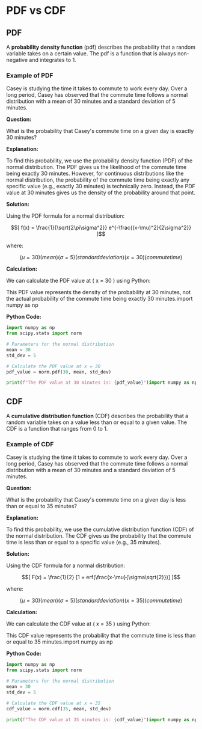 # PDF vs CDF

## PDF

A **probability density function** (pdf) describes the probability that a random variable takes on a certain value. The pdf is a function that is always non-negative and integrates to 1.

### Example of PDF

Casey is studying the time it takes to commute to work every day. Over a long period, Casey has observed that the commute time follows a normal distribution with a mean of 30 minutes and a standard deviation of 5 minutes.

**Question:**

  What is the probability that Casey's commute time on a given day is exactly 30 minutes?

**Explanation:**

  To find this probability, we use the probability density function (PDF) of the normal distribution. The PDF gives us the likelihood of the commute time being exactly 30 minutes. However, for continuous distributions like the normal distribution, the probability of the commute time being exactly any specific value (e.g., exactly 30 minutes) is technically zero. Instead, the PDF value at 30 minutes gives us the density of the probability around that point.

**Solution:**

  Using the PDF formula for a normal distribution:

  ```math
  [ f(x) = \frac{1}{\sqrt{2\pi\sigma^2}} e^{-\frac{(x-\mu)^2}{2\sigma^2}} ]
  ```

  where:

  ```math
  ( \mu = 30 ) (mean)
  ( \sigma = 5 ) (standard deviation)
  ( x = 30 ) (commute time)
  ```

**Calculation:**

  We can calculate the PDF value at ( x = 30 ) using Python:

  This PDF value represents the density of the probability at 30 minutes, not the actual probability of the commute time being exactly 30 minutes.import numpy as np

**Python Code:**

  ```python
  import numpy as np
  from scipy.stats import norm

  # Parameters for the normal distribution
  mean = 30
  std_dev = 5

  # Calculate the PDF value at x = 30
  pdf_value = norm.pdf(30, mean, std_dev)

  print(f"The PDF value at 30 minutes is: {pdf_value}")import numpy as np
  ```

## CDF

A **cumulative distribution function** (CDF) describes the probability that a random variable takes on a value less than or equal to a given value. The CDF is a function that ranges from 0 to 1.

### Example of CDF

Casey is studying the time it takes to commute to work every day. Over a long period, Casey has observed that the commute time follows a normal distribution with a mean of 30 minutes and a standard deviation of 5 minutes.

**Question:**

  What is the probability that Casey's commute time on a given day is less than or equal to 35 minutes?

**Explanation:**

  To find this probability, we use the cumulative distribution function (CDF) of the normal distribution. The CDF gives us the probability that the commute time is less than or equal to a specific value (e.g., 35 minutes).

**Solution:**

  Using the CDF formula for a normal distribution:

  ```math
  [ F(x) = \frac{1}{2} [1 + erf(\frac{x-\mu}{\sigma\sqrt{2}})] ]
  ```

  where:

  ```math
  ( \mu = 30 ) (mean)
  ( \sigma = 5 ) (standard deviation)
  ( x = 35 ) (commute time)
  ```

**Calculation:**

  We can calculate the CDF value at ( x = 35 ) using Python:

  This CDF value represents the probability that the commute time is less than or equal to 35 minutes.import numpy as np

**Python Code:**

  ```python
  import numpy as np
  from scipy.stats import norm

  # Parameters for the normal distribution
  mean = 30
  std_dev = 5

  # Calculate the CDF value at x = 35
  cdf_value = norm.cdf(35, mean, std_dev)

  print(f"The CDF value at 35 minutes is: {cdf_value}")import numpy as np
  ```
